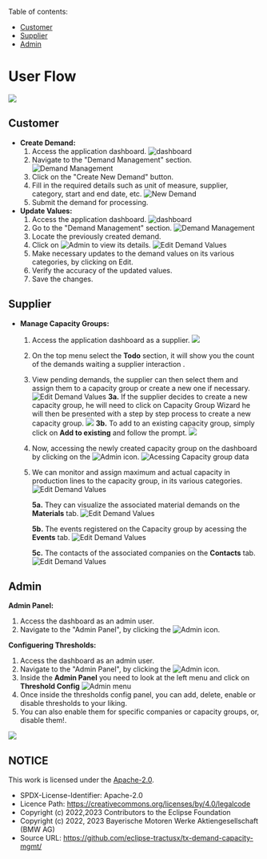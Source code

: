 Table of contents:
- [Customer](#customer)
- [Supplier](#supplier)
- [Admin](#admin)

# User Flow

<img src="images/userflow/login.gif?raw=true">

## Customer

- **Create Demand:** 
    1. Access the application dashboard.
![](images/userflow/customer-dashboard.png "dashboard")
    2. Navigate to the "Demand Management" section.
![](images/userflow/customer-demandmanagement.png "Demand Management")
    3. Click on the "Create New Demand" button.
    4. Fill in the required details such as unit of measure, supplier, category, start and end date, etc.
![](images/userflow/customer-demandmanagement-new.png "New Demand")
    6. Submit the demand for processing.
- **Update Values:** 
    1. Access the application dashboard.
    ![](images/userflow/customer-dashboard.png "dashboard")
    2. Go to the "Demand Management" section.
    ![](images/userflow/customer-demandmanagement.png "Demand Management")
    3. Locate the previously created demand.
    4. Click on ![](images/userflow/mag.png "Admin") to view its details.
        ![](images/userflow/customer-demandmanagement-edit.png "Edit Demand Values")
    5. Make necessary updates to the demand values on its various categories, by clicking on Edit.
    6. Verify the accuracy of the updated values.
    7. Save the changes.

## Supplier

- **Manage Capacity Groups:** 
    1. Access the application dashboard as a supplier.
    ![](images/userflow/supplier-dashboard.png "")
    2. On the top menu select the **Todo** section, it will show you the count of the demands waiting a supplier interaction .
    3. View pending demands, the supplier can then select them and assign them to a capacity group or create a new one if necessary.
    ![](images/userflow/supplier-todo.png "Edit Demand Values")
        **3a.** If the supplier decides to create a new capacity group, he will need to click on Capacity Group Wizard he will then be presented with a step by step process to create a new capacity group.
        <img src="images/userflow/supplier-wizard.gif?raw=true">
        **3b.** To add to an existing capacity group, simply click on **Add to existing** and follow the prompt.
        <img src="images/userflow/supplier-addto.gif?raw=true">
    4. Now, accessing the newly created capacity group on the dashboard by clicking on the ![](images/userflow/eye.png "Admin") icon.
    ![](images/userflow/supplier-newcreatedcg.png "Acessing Capacity group data")
    5. We can monitor and assign maximum and actual capacity in production lines to the capacity group, in its various categories.
    ![](images/userflow/supplier-createdcg.png "Edit Demand Values")

        **5a.** They can visualize the associated material demands on the **Materials** tab.
        ![](images/userflow/supplier-createdcg2.png "Edit Demand Values")

        **5b.** The events registered on the Capacity group by acessing the **Events** tab.
        ![](images/userflow/supplier-createdcg3.png "Edit Demand Values")

        **5c.** The contacts of the associated companies on the **Contacts** tab.
        ![](images/userflow/supplier-createdcg4.png "Edit Demand Values")

## Admin

**Admin Panel:**
1. Access the dashboard as an admin user.
2. Navigate to the "Admin Panel", by clicking the ![](images/userflow/adm.png "Admin") icon.


**Configuering Thresholds:**
1. Access the dashboard as an admin user.
2. Navigate to the "Admin Panel", by clicking the ![](images/userflow/adm.png "Admin") icon.
3. Inside the **Admin Panel** you need to look at the left menu and click on **Threshold Config** 
![](images/userflow/thresholds/1.png.png "Admin menu")
4. Once inside the thresholds config panel, you can add, delete, enable or disable thresholds to your liking. 
5. You can also enable them for specific companies or capacity groups, or, disable them!.

<img src="images/userflow/thresholds/flow.gif?raw=true">


## NOTICE

This work is licensed under the [Apache-2.0](https://www.apache.org/licenses/LICENSE-2.0).

- SPDX-License-Identifier: Apache-2.0
- Licence Path: https://creativecommons.org/licenses/by/4.0/legalcode
- Copyright (c) 2022,2023 Contributors to the Eclipse Foundation
- Copyright (c) 2022, 2023 Bayerische Motoren Werke Aktiengesellschaft (BMW AG)
- Source URL: https://github.com/eclipse-tractusx/tx-demand-capacity-mgmt/